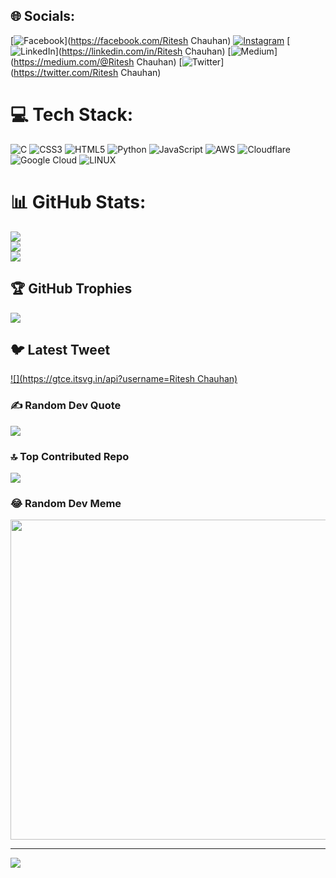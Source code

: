 
## 🌐 Socials:
[![Facebook](https://img.shields.io/badge/Facebook-%231877F2.svg?logo=Facebook&logoColor=white)](https://facebook.com/Ritesh Chauhan) [![Instagram](https://img.shields.io/badge/Instagram-%23E4405F.svg?logo=Instagram&logoColor=white)](https://instagram.com/ritesh_chauhan0) [![LinkedIn](https://img.shields.io/badge/LinkedIn-%230077B5.svg?logo=linkedin&logoColor=white)](https://linkedin.com/in/Ritesh Chauhan) [![Medium](https://img.shields.io/badge/Medium-12100E?logo=medium&logoColor=white)](https://medium.com/@Ritesh Chauhan) [![Twitter](https://img.shields.io/badge/Twitter-%231DA1F2.svg?logo=Twitter&logoColor=white)](https://twitter.com/Ritesh Chauhan) 

# 💻 Tech Stack:
![C](https://img.shields.io/badge/c-%2300599C.svg?style=for-the-badge&logo=c&logoColor=white) ![CSS3](https://img.shields.io/badge/css3-%231572B6.svg?style=for-the-badge&logo=css3&logoColor=white) ![HTML5](https://img.shields.io/badge/html5-%23E34F26.svg?style=for-the-badge&logo=html5&logoColor=white) ![Python](https://img.shields.io/badge/python-3670A0?style=for-the-badge&logo=python&logoColor=ffdd54) ![JavaScript](https://img.shields.io/badge/javascript-%23323330.svg?style=for-the-badge&logo=javascript&logoColor=%23F7DF1E) ![AWS](https://img.shields.io/badge/AWS-%23FF9900.svg?style=for-the-badge&logo=amazon-aws&logoColor=white) ![Cloudflare](https://img.shields.io/badge/Cloudflare-F38020?style=for-the-badge&logo=Cloudflare&logoColor=white) ![Google Cloud](https://img.shields.io/badge/Google%20Cloud-%234285F4.svg?style=for-the-badge&logo=google-cloud&logoColor=white) ![LINUX](https://img.shields.io/badge/Linux-FCC624?style=for-the-badge&logo=linux&logoColor=black)
# 📊 GitHub Stats:
![](https://github-readme-stats.vercel.app/api?username=Rit2sh&theme=dark&hide_border=false&include_all_commits=false&count_private=false)<br/>
![](https://github-readme-streak-stats.herokuapp.com/?user=Rit2sh&theme=dark&hide_border=false)<br/>
![](https://github-readme-stats.vercel.app/api/top-langs/?username=Rit2sh&theme=dark&hide_border=false&include_all_commits=false&count_private=false&layout=compact)

## 🏆 GitHub Trophies
![](https://github-profile-trophy.vercel.app/?username=Rit2sh&theme=radical&no-frame=false&no-bg=true&margin-w=4)

## 🐦 Latest Tweet
[![](https://gtce.itsvg.in/api?username=Ritesh Chauhan)](https://github.com/VishwaGauravIn/github-twitter-card-embed)

### ✍️ Random Dev Quote
![](https://quotes-github-readme.vercel.app/api?type=horizontal&theme=radical)

### 🔝 Top Contributed Repo
![](https://github-contributor-stats.vercel.app/api?username=Rit2sh&limit=5&theme=dark&combine_all_yearly_contributions=true)

### 😂 Random Dev Meme
<img src="https://rm.up.railway.app/" width="512px"/>

---
[![](https://visitcount.itsvg.in/api?id=Rit2sh&icon=0&color=0)](https://visitcount.itsvg.in)

<!-- Proudly created with GPRM ( https://gprm.itsvg.in ) -->
